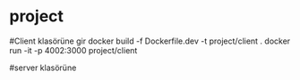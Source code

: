 # project
 #Client klasörüne gir
docker build -f Dockerfile.dev -t project/client .
docker run -it -p 4002:3000 project/client

 #server klasörüne 
